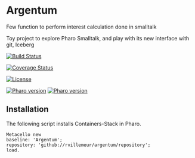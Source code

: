 

# Argentum
Few function to perform interest calculation done in smalltalk

Toy project to explore Pharo Smalltalk, and play with its new interface with git, Iceberg


[![Build Status](https://travis-ci.org/rvillemeur/argentum.svg?branch=master)](https://travis-ci.com/rvillemeur/argentum)

[![Coverage Status](https://coveralls.io/repos/github/rvillemeur/argentum/badge.svg?branch=master)](https://coveralls.io/github/rvillemeur/argentum?branch=master)

[![License](https://img.shields.io/badge/license-MIT-blue.svg)](https://github.com/rvillemeur/argentum)

[![Pharo version](https://img.shields.io/badge/Pharo-7.0-%23aac9ff.svg)](https://pharo.org/download)
[![Pharo version](https://img.shields.io/badge/Pharo-8.0-%23aac9ff.svg)](https://pharo.org/download)

## Installation
The following script installs Containers-Stack in Pharo.
```smalltalk
Metacello new
baseline: 'Argentum';
repository: 'github://rvillemeur/argentum/repository';
load.
```
